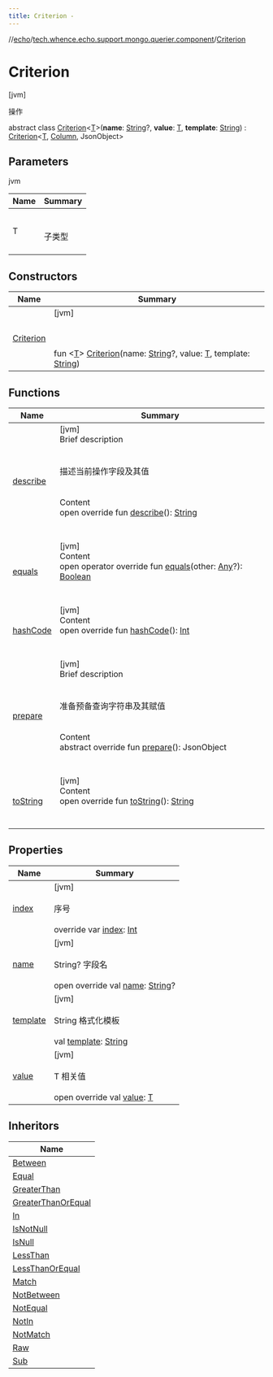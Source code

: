 ```yaml
---
title: Criterion -
---
```

//[echo](../../index.md)/[tech.whence.echo.support.mongo.querier.component](../index.md)/[Criterion](index.md)



# Criterion  
 [jvm] 

操作

abstract class [Criterion](index.md)<[T](index.md)>(**name**: [String](https://kotlinlang.org/api/latest/jvm/stdlib/kotlin/-string/index.html)?, **value**: [T](index.md), **template**: [String](https://kotlinlang.org/api/latest/jvm/stdlib/kotlin/-string/index.html)) : [Criterion](../../tech.whence.echo.dal.querier.component/-criterion/index.md)<[T](index.md), [Column](../-column/index.md), JsonObject>    


## Parameters  
  
jvm  
  
|  Name|  Summary| 
|---|---|
| T| <br><br>子类型<br><br>
  


## Constructors  
  
|  Name|  Summary| 
|---|---|
| [Criterion](-criterion.md)|  [jvm] <br><br><br><br>fun <[T](index.md)> [Criterion](-criterion.md)(name: [String](https://kotlinlang.org/api/latest/jvm/stdlib/kotlin/-string/index.html)?, value: [T](index.md), template: [String](https://kotlinlang.org/api/latest/jvm/stdlib/kotlin/-string/index.html))   <br>


## Functions  
  
|  Name|  Summary| 
|---|---|
| [describe](describe.md)| [jvm]  <br>Brief description  <br><br><br>描述当前操作字段及其值<br><br>  <br>Content  <br>open override fun [describe](describe.md)(): [String](https://kotlinlang.org/api/latest/jvm/stdlib/kotlin/-string/index.html)  <br><br><br>
| [equals](equals.md)| [jvm]  <br>Content  <br>open operator override fun [equals](equals.md)(other: [Any](https://kotlinlang.org/api/latest/jvm/stdlib/kotlin/-any/index.html)?): [Boolean](https://kotlinlang.org/api/latest/jvm/stdlib/kotlin/-boolean/index.html)  <br><br><br>
| [hashCode](hash-code.md)| [jvm]  <br>Content  <br>open override fun [hashCode](hash-code.md)(): [Int](https://kotlinlang.org/api/latest/jvm/stdlib/kotlin/-int/index.html)  <br><br><br>
| [prepare](../../tech.whence.echo.dal.querier.component/-criterion/prepare.md)| [jvm]  <br>Brief description  <br><br><br>准备预备查询字符串及其赋值<br><br>  <br>Content  <br>abstract override fun [prepare](../../tech.whence.echo.dal.querier.component/-criterion/prepare.md)(): JsonObject  <br><br><br>
| [toString](../../tech.whence.echo.webclient.response.exception/-response-unrecognized-exception/index.md#kotlin/Any/toString/#/PointingToDeclaration/)| [jvm]  <br>Content  <br>open override fun [toString](../../tech.whence.echo.webclient.response.exception/-response-unrecognized-exception/index.md#kotlin/Any/toString/#/PointingToDeclaration/)(): [String](https://kotlinlang.org/api/latest/jvm/stdlib/kotlin/-string/index.html)  <br><br><br>


## Properties  
  
|  Name|  Summary| 
|---|---|
| [index](index.md#tech.whence.echo.support.mongo.querier.component/Criterion/index/#/PointingToDeclaration/)|  [jvm] <br><br>序号<br><br>override var [index](index.md#tech.whence.echo.support.mongo.querier.component/Criterion/index/#/PointingToDeclaration/): [Int](https://kotlinlang.org/api/latest/jvm/stdlib/kotlin/-int/index.html)   <br>
| [name](index.md#tech.whence.echo.support.mongo.querier.component/Criterion/name/#/PointingToDeclaration/)|  [jvm] <br><br>String? 字段名<br><br>open override val [name](index.md#tech.whence.echo.support.mongo.querier.component/Criterion/name/#/PointingToDeclaration/): [String](https://kotlinlang.org/api/latest/jvm/stdlib/kotlin/-string/index.html)?   <br>
| [template](index.md#tech.whence.echo.support.mongo.querier.component/Criterion/template/#/PointingToDeclaration/)|  [jvm] <br><br>String 格式化模板<br><br>val [template](index.md#tech.whence.echo.support.mongo.querier.component/Criterion/template/#/PointingToDeclaration/): [String](https://kotlinlang.org/api/latest/jvm/stdlib/kotlin/-string/index.html)   <br>
| [value](index.md#tech.whence.echo.support.mongo.querier.component/Criterion/value/#/PointingToDeclaration/)|  [jvm] <br><br>T 相关值<br><br>open override val [value](index.md#tech.whence.echo.support.mongo.querier.component/Criterion/value/#/PointingToDeclaration/): [T](index.md)   <br>


## Inheritors  
  
|  Name| 
|---|
| [Between](../../tech.whence.echo.support.mongo.querier.criterion/-between/index.md)
| [Equal](../../tech.whence.echo.support.mongo.querier.criterion/-equal/index.md)
| [GreaterThan](../../tech.whence.echo.support.mongo.querier.criterion/-greater-than/index.md)
| [GreaterThanOrEqual](../../tech.whence.echo.support.mongo.querier.criterion/-greater-than-or-equal/index.md)
| [In](../../tech.whence.echo.support.mongo.querier.criterion/-in/index.md)
| [IsNotNull](../../tech.whence.echo.support.mongo.querier.criterion/-is-not-null/index.md)
| [IsNull](../../tech.whence.echo.support.mongo.querier.criterion/-is-null/index.md)
| [LessThan](../../tech.whence.echo.support.mongo.querier.criterion/-less-than/index.md)
| [LessThanOrEqual](../../tech.whence.echo.support.mongo.querier.criterion/-less-than-or-equal/index.md)
| [Match](../../tech.whence.echo.support.mongo.querier.criterion/-match/index.md)
| [NotBetween](../../tech.whence.echo.support.mongo.querier.criterion/-not-between/index.md)
| [NotEqual](../../tech.whence.echo.support.mongo.querier.criterion/-not-equal/index.md)
| [NotIn](../../tech.whence.echo.support.mongo.querier.criterion/-not-in/index.md)
| [NotMatch](../../tech.whence.echo.support.mongo.querier.criterion/-not-match/index.md)
| [Raw](../../tech.whence.echo.support.mongo.querier.criterion/-raw/index.md)
| [Sub](../../tech.whence.echo.support.mongo.querier.criterion/-sub/index.md)

